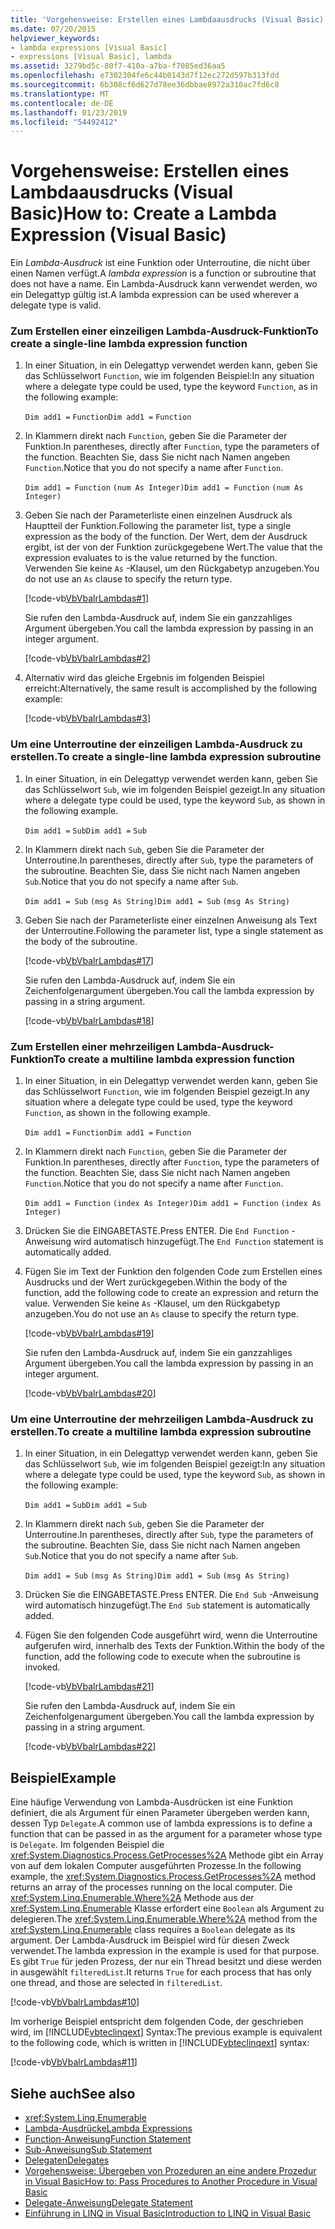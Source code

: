 ```yaml
---
title: 'Vorgehensweise: Erstellen eines Lambdaausdrucks (Visual Basic)'
ms.date: 07/20/2015
helpviewer_keywords:
- lambda expressions [Visual Basic]
- expressions [Visual Basic], lambda
ms.assetid: 3279bd5c-80f7-410a-a7ba-f7085ed36aa5
ms.openlocfilehash: e7302304fe6c44b0143d7f12ec272d597b313fdd
ms.sourcegitcommit: 6b308cf6d627d78ee36dbbae8972a310ac7fd6c8
ms.translationtype: MT
ms.contentlocale: de-DE
ms.lasthandoff: 01/23/2019
ms.locfileid: "54492412"
---
```

# <a name="how-to-create-a-lambda-expression-visual-basic"></a><span data-ttu-id="f4059-102">Vorgehensweise: Erstellen eines Lambdaausdrucks (Visual Basic)</span><span class="sxs-lookup"><span data-stu-id="f4059-102">How to: Create a Lambda Expression (Visual Basic)</span></span>
<span data-ttu-id="f4059-103">Ein *Lambda-Ausdruck* ist eine Funktion oder Unterroutine, die nicht über einen Namen verfügt.</span><span class="sxs-lookup"><span data-stu-id="f4059-103">A *lambda expression* is a function or subroutine that does not have a name.</span></span> <span data-ttu-id="f4059-104">Ein Lambda-Ausdruck kann verwendet werden, wo ein Delegattyp gültig ist.</span><span class="sxs-lookup"><span data-stu-id="f4059-104">A lambda expression can be used wherever a delegate type is valid.</span></span>  
  
### <a name="to-create-a-single-line-lambda-expression-function"></a><span data-ttu-id="f4059-105">Zum Erstellen einer einzeiligen Lambda-Ausdruck-Funktion</span><span class="sxs-lookup"><span data-stu-id="f4059-105">To create a single-line lambda expression function</span></span>  
  
1.  <span data-ttu-id="f4059-106">In einer Situation, in ein Delegattyp verwendet werden kann, geben Sie das Schlüsselwort `Function`, wie im folgenden Beispiel:</span><span class="sxs-lookup"><span data-stu-id="f4059-106">In any situation where a delegate type could be used, type the keyword `Function`, as in the following example:</span></span>  
  
     <span data-ttu-id="f4059-107">`Dim add1 =`   `Function`</span><span class="sxs-lookup"><span data-stu-id="f4059-107">`Dim add1 =`   `Function`</span></span>  
  
2.  <span data-ttu-id="f4059-108">In Klammern direkt nach `Function`, geben Sie die Parameter der Funktion.</span><span class="sxs-lookup"><span data-stu-id="f4059-108">In parentheses, directly after `Function`, type the parameters of the function.</span></span> <span data-ttu-id="f4059-109">Beachten Sie, dass Sie nicht nach Namen angeben `Function`.</span><span class="sxs-lookup"><span data-stu-id="f4059-109">Notice that you do not specify a name after `Function`.</span></span>  
  
     <span data-ttu-id="f4059-110">`Dim add1 = Function`   `(num As Integer)`</span><span class="sxs-lookup"><span data-stu-id="f4059-110">`Dim add1 = Function`   `(num As Integer)`</span></span>  
  
3.  <span data-ttu-id="f4059-111">Geben Sie nach der Parameterliste einen einzelnen Ausdruck als Hauptteil der Funktion.</span><span class="sxs-lookup"><span data-stu-id="f4059-111">Following the parameter list, type a single expression as the body of the function.</span></span> <span data-ttu-id="f4059-112">Der Wert, dem der Ausdruck ergibt, ist der von der Funktion zurückgegebene Wert.</span><span class="sxs-lookup"><span data-stu-id="f4059-112">The value that the expression evaluates to is the value returned by the function.</span></span> <span data-ttu-id="f4059-113">Verwenden Sie keine `As` -Klausel, um den Rückgabetyp anzugeben.</span><span class="sxs-lookup"><span data-stu-id="f4059-113">You do not use an `As` clause to specify the return type.</span></span>  
  
     [!code-vb[VbVbalrLambdas#1](../../../../visual-basic/language-reference/operators/codesnippet/VisualBasic/how-to-create-a-lambda-expression_1.vb)]  
  
     <span data-ttu-id="f4059-114">Sie rufen den Lambda-Ausdruck auf, indem Sie ein ganzzahliges Argument übergeben.</span><span class="sxs-lookup"><span data-stu-id="f4059-114">You call the lambda expression by passing in an integer argument.</span></span>  
  
     [!code-vb[VbVbalrLambdas#2](../../../../visual-basic/language-reference/operators/codesnippet/VisualBasic/how-to-create-a-lambda-expression_2.vb)]  
  
4.  <span data-ttu-id="f4059-115">Alternativ wird das gleiche Ergebnis im folgenden Beispiel erreicht:</span><span class="sxs-lookup"><span data-stu-id="f4059-115">Alternatively, the same result is accomplished by the following example:</span></span>  
  
     [!code-vb[VbVbalrLambdas#3](../../../../visual-basic/language-reference/operators/codesnippet/VisualBasic/how-to-create-a-lambda-expression_3.vb)]  
  
### <a name="to-create-a-single-line-lambda-expression-subroutine"></a><span data-ttu-id="f4059-116">Um eine Unterroutine der einzeiligen Lambda-Ausdruck zu erstellen.</span><span class="sxs-lookup"><span data-stu-id="f4059-116">To create a single-line lambda expression subroutine</span></span>  
  
1.  <span data-ttu-id="f4059-117">In einer Situation, in ein Delegattyp verwendet werden kann, geben Sie das Schlüsselwort `Sub`, wie im folgenden Beispiel gezeigt.</span><span class="sxs-lookup"><span data-stu-id="f4059-117">In any situation where a delegate type could be used, type the keyword `Sub`, as shown in the following example.</span></span>  
  
     <span data-ttu-id="f4059-118">`Dim add1 =`   `Sub`</span><span class="sxs-lookup"><span data-stu-id="f4059-118">`Dim add1 =`   `Sub`</span></span>  
  
2.  <span data-ttu-id="f4059-119">In Klammern direkt nach `Sub`, geben Sie die Parameter der Unterroutine.</span><span class="sxs-lookup"><span data-stu-id="f4059-119">In parentheses, directly after `Sub`, type the parameters of the subroutine.</span></span> <span data-ttu-id="f4059-120">Beachten Sie, dass Sie nicht nach Namen angeben `Sub`.</span><span class="sxs-lookup"><span data-stu-id="f4059-120">Notice that you do not specify a name after `Sub`.</span></span>  
  
     <span data-ttu-id="f4059-121">`Dim add1 = Sub`   `(msg As String)`</span><span class="sxs-lookup"><span data-stu-id="f4059-121">`Dim add1 = Sub`   `(msg As String)`</span></span>  
  
3.  <span data-ttu-id="f4059-122">Geben Sie nach der Parameterliste einer einzelnen Anweisung als Text der Unterroutine.</span><span class="sxs-lookup"><span data-stu-id="f4059-122">Following the parameter list, type a single statement as the body of the subroutine.</span></span>  
  
     [!code-vb[VbVbalrLambdas#17](../../../../visual-basic/language-reference/operators/codesnippet/VisualBasic/how-to-create-a-lambda-expression_4.vb)]  
  
     <span data-ttu-id="f4059-123">Sie rufen den Lambda-Ausdruck auf, indem Sie ein Zeichenfolgenargument übergeben.</span><span class="sxs-lookup"><span data-stu-id="f4059-123">You call the lambda expression by passing in a string argument.</span></span>  
  
     [!code-vb[VbVbalrLambdas#18](../../../../visual-basic/language-reference/operators/codesnippet/VisualBasic/how-to-create-a-lambda-expression_5.vb)]  
  
### <a name="to-create-a-multiline-lambda-expression-function"></a><span data-ttu-id="f4059-124">Zum Erstellen einer mehrzeiligen Lambda-Ausdruck-Funktion</span><span class="sxs-lookup"><span data-stu-id="f4059-124">To create a multiline lambda expression function</span></span>  
  
1.  <span data-ttu-id="f4059-125">In einer Situation, in ein Delegattyp verwendet werden kann, geben Sie das Schlüsselwort `Function`, wie im folgenden Beispiel gezeigt.</span><span class="sxs-lookup"><span data-stu-id="f4059-125">In any situation where a delegate type could be used, type the keyword `Function`, as shown in the following example.</span></span>  
  
     <span data-ttu-id="f4059-126">`Dim add1 =`   `Function`</span><span class="sxs-lookup"><span data-stu-id="f4059-126">`Dim add1 =`   `Function`</span></span>  
  
2.  <span data-ttu-id="f4059-127">In Klammern direkt nach `Function`, geben Sie die Parameter der Funktion.</span><span class="sxs-lookup"><span data-stu-id="f4059-127">In parentheses, directly after `Function`, type the parameters of the function.</span></span> <span data-ttu-id="f4059-128">Beachten Sie, dass Sie nicht nach Namen angeben `Function`.</span><span class="sxs-lookup"><span data-stu-id="f4059-128">Notice that you do not specify a name after `Function`.</span></span>  
  
     <span data-ttu-id="f4059-129">`Dim add1 = Function`   `(index As Integer)`</span><span class="sxs-lookup"><span data-stu-id="f4059-129">`Dim add1 = Function`   `(index As Integer)`</span></span>  
  
3.  <span data-ttu-id="f4059-130">Drücken Sie die EINGABETASTE.</span><span class="sxs-lookup"><span data-stu-id="f4059-130">Press ENTER.</span></span> <span data-ttu-id="f4059-131">Die `End Function` -Anweisung wird automatisch hinzugefügt.</span><span class="sxs-lookup"><span data-stu-id="f4059-131">The `End Function` statement is automatically added.</span></span>  
  
4.  <span data-ttu-id="f4059-132">Fügen Sie im Text der Funktion den folgenden Code zum Erstellen eines Ausdrucks und der Wert zurückgegeben.</span><span class="sxs-lookup"><span data-stu-id="f4059-132">Within the body of the function, add the following code to create an expression and return the value.</span></span> <span data-ttu-id="f4059-133">Verwenden Sie keine `As` -Klausel, um den Rückgabetyp anzugeben.</span><span class="sxs-lookup"><span data-stu-id="f4059-133">You do not use an `As` clause to specify the return type.</span></span>  
  
     [!code-vb[VbVbalrLambdas#19](../../../../visual-basic/language-reference/operators/codesnippet/VisualBasic/how-to-create-a-lambda-expression_6.vb)]  
  
     <span data-ttu-id="f4059-134">Sie rufen den Lambda-Ausdruck auf, indem Sie ein ganzzahliges Argument übergeben.</span><span class="sxs-lookup"><span data-stu-id="f4059-134">You call the lambda expression by passing in an integer argument.</span></span>  
  
     [!code-vb[VbVbalrLambdas#20](../../../../visual-basic/language-reference/operators/codesnippet/VisualBasic/how-to-create-a-lambda-expression_7.vb)]  
  
### <a name="to-create-a-multiline-lambda-expression-subroutine"></a><span data-ttu-id="f4059-135">Um eine Unterroutine der mehrzeiligen Lambda-Ausdruck zu erstellen.</span><span class="sxs-lookup"><span data-stu-id="f4059-135">To create a multiline lambda expression subroutine</span></span>  
  
1.  <span data-ttu-id="f4059-136">In einer Situation, in ein Delegattyp verwendet werden kann, geben Sie das Schlüsselwort `Sub`, wie im folgenden Beispiel gezeigt:</span><span class="sxs-lookup"><span data-stu-id="f4059-136">In any situation where a delegate type could be used, type the keyword `Sub`, as shown in the following example:</span></span>  
  
     <span data-ttu-id="f4059-137">`Dim add1 =`   `Sub`</span><span class="sxs-lookup"><span data-stu-id="f4059-137">`Dim add1 =`   `Sub`</span></span>  
  
2.  <span data-ttu-id="f4059-138">In Klammern direkt nach `Sub`, geben Sie die Parameter der Unterroutine.</span><span class="sxs-lookup"><span data-stu-id="f4059-138">In parentheses, directly after `Sub`, type the parameters of the subroutine.</span></span> <span data-ttu-id="f4059-139">Beachten Sie, dass Sie nicht nach Namen angeben `Sub`.</span><span class="sxs-lookup"><span data-stu-id="f4059-139">Notice that you do not specify a name after `Sub`.</span></span>  
  
     <span data-ttu-id="f4059-140">`Dim add1 = Sub`  `(msg As String)`</span><span class="sxs-lookup"><span data-stu-id="f4059-140">`Dim add1 = Sub`  `(msg As String)`</span></span>  
  
3.  <span data-ttu-id="f4059-141">Drücken Sie die EINGABETASTE.</span><span class="sxs-lookup"><span data-stu-id="f4059-141">Press ENTER.</span></span> <span data-ttu-id="f4059-142">Die `End Sub` -Anweisung wird automatisch hinzugefügt.</span><span class="sxs-lookup"><span data-stu-id="f4059-142">The `End Sub` statement is automatically added.</span></span>  
  
4.  <span data-ttu-id="f4059-143">Fügen Sie den folgenden Code ausgeführt wird, wenn die Unterroutine aufgerufen wird, innerhalb des Texts der Funktion.</span><span class="sxs-lookup"><span data-stu-id="f4059-143">Within the body of the function, add the following code to execute when the subroutine is invoked.</span></span>  
  
     [!code-vb[VbVbalrLambdas#21](../../../../visual-basic/language-reference/operators/codesnippet/VisualBasic/how-to-create-a-lambda-expression_8.vb)]  
  
     <span data-ttu-id="f4059-144">Sie rufen den Lambda-Ausdruck auf, indem Sie ein Zeichenfolgenargument übergeben.</span><span class="sxs-lookup"><span data-stu-id="f4059-144">You call the lambda expression by passing in a string argument.</span></span>  
  
     [!code-vb[VbVbalrLambdas#22](../../../../visual-basic/language-reference/operators/codesnippet/VisualBasic/how-to-create-a-lambda-expression_9.vb)]  
  
## <a name="example"></a><span data-ttu-id="f4059-145">Beispiel</span><span class="sxs-lookup"><span data-stu-id="f4059-145">Example</span></span>  
 <span data-ttu-id="f4059-146">Eine häufige Verwendung von Lambda-Ausdrücken ist eine Funktion definiert, die als Argument für einen Parameter übergeben werden kann, dessen Typ `Delegate`.</span><span class="sxs-lookup"><span data-stu-id="f4059-146">A common use of lambda expressions is to define a function that can be passed in as the argument for a parameter whose type is `Delegate`.</span></span> <span data-ttu-id="f4059-147">Im folgenden Beispiel die <xref:System.Diagnostics.Process.GetProcesses%2A> Methode gibt ein Array von auf dem lokalen Computer ausgeführten Prozesse.</span><span class="sxs-lookup"><span data-stu-id="f4059-147">In the following example, the <xref:System.Diagnostics.Process.GetProcesses%2A> method returns an array of the processes running on the local computer.</span></span> <span data-ttu-id="f4059-148">Die <xref:System.Linq.Enumerable.Where%2A> Methode aus der <xref:System.Linq.Enumerable> Klasse erfordert eine `Boolean` als Argument zu delegieren.</span><span class="sxs-lookup"><span data-stu-id="f4059-148">The <xref:System.Linq.Enumerable.Where%2A> method from the <xref:System.Linq.Enumerable> class requires a `Boolean` delegate as its argument.</span></span> <span data-ttu-id="f4059-149">Der Lambda-Ausdruck im Beispiel wird für diesen Zweck verwendet.</span><span class="sxs-lookup"><span data-stu-id="f4059-149">The lambda expression in the example is used for that purpose.</span></span> <span data-ttu-id="f4059-150">Es gibt `True` für jeden Prozess, der nur ein Thread besitzt und diese werden in ausgewählt `filteredList`.</span><span class="sxs-lookup"><span data-stu-id="f4059-150">It returns `True` for each process that has only one thread, and those are selected in `filteredList`.</span></span>  
  
 [!code-vb[VbVbalrLambdas#10](../../../../visual-basic/language-reference/operators/codesnippet/VisualBasic/how-to-create-a-lambda-expression_10.vb)]  
  
 <span data-ttu-id="f4059-151">Im vorherige Beispiel entspricht dem folgenden Code, der geschrieben wird, im [!INCLUDE[vbteclinqext](~/includes/vbteclinqext-md.md)] Syntax:</span><span class="sxs-lookup"><span data-stu-id="f4059-151">The previous example is equivalent to the following code, which is written in [!INCLUDE[vbteclinqext](~/includes/vbteclinqext-md.md)] syntax:</span></span>  
  
 [!code-vb[VbVbalrLambdas#11](../../../../visual-basic/language-reference/operators/codesnippet/VisualBasic/how-to-create-a-lambda-expression_11.vb)]  
  
## <a name="see-also"></a><span data-ttu-id="f4059-152">Siehe auch</span><span class="sxs-lookup"><span data-stu-id="f4059-152">See also</span></span>
- <xref:System.Linq.Enumerable>
- [<span data-ttu-id="f4059-153">Lambda-Ausdrücke</span><span class="sxs-lookup"><span data-stu-id="f4059-153">Lambda Expressions</span></span>](./lambda-expressions.md)
- [<span data-ttu-id="f4059-154">Function-Anweisung</span><span class="sxs-lookup"><span data-stu-id="f4059-154">Function Statement</span></span>](../../../../visual-basic/language-reference/statements/function-statement.md)
- [<span data-ttu-id="f4059-155">Sub-Anweisung</span><span class="sxs-lookup"><span data-stu-id="f4059-155">Sub Statement</span></span>](../../../../visual-basic/language-reference/statements/sub-statement.md)
- [<span data-ttu-id="f4059-156">Delegaten</span><span class="sxs-lookup"><span data-stu-id="f4059-156">Delegates</span></span>](../../../../visual-basic/programming-guide/language-features/delegates/index.md)
- [<span data-ttu-id="f4059-157">Vorgehensweise: Übergeben von Prozeduren an eine andere Prozedur in Visual Basic</span><span class="sxs-lookup"><span data-stu-id="f4059-157">How to: Pass Procedures to Another Procedure in Visual Basic</span></span>](../../../../visual-basic/programming-guide/language-features/delegates/how-to-pass-procedures-to-another-procedure.md)
- [<span data-ttu-id="f4059-158">Delegate-Anweisung</span><span class="sxs-lookup"><span data-stu-id="f4059-158">Delegate Statement</span></span>](../../../../visual-basic/language-reference/statements/delegate-statement.md)
- [<span data-ttu-id="f4059-159">Einführung in LINQ in Visual Basic</span><span class="sxs-lookup"><span data-stu-id="f4059-159">Introduction to LINQ in Visual Basic</span></span>](../../../../visual-basic/programming-guide/language-features/linq/introduction-to-linq.md)
